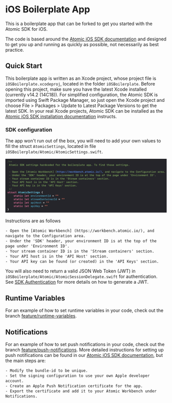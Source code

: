 # iOS Boilerplate App

This is a boilerplate app that can be forked to get you started with the Atomic SDK for iOS.

The code is based around the [Atomic iOS SDK documentation](https://documentation.atomic.io/sdks/ios) and designed to get you up and running as quickly as possible, not necessarily as best practice.

## Quick Start

This boilerplate app is written as an Xcode project, whose project file is `iOSBoilerplate.xcodeproj`, located in the folder `iOSBoilerplate`. Before opening this project, make sure you have the latest Xcode installed (currently v14.2 (14C18)). For simplified configuration, the Atomic SDK is imported using Swift Package Manager, so just open the Xcode project and choose File > Packages > Update to Latest Package Versions to get the latest SDK. In your real Xcode projects, Atomic SDK can be installed as the [Atomic iOS SDK installation documentation](https://documentation.atomic.io/sdks/ios#installation) instructs.

### SDK configuration
The app won't run out of the box, you will need to add your own values to fill the struct `AtomicSettings`, located in file `iOSBoilerplate/Atomic/AtomicSettings.swift`.

![Atomic settings](AtomicSettings.png)

Instructions are as follows

    - Open the [Atomic Workbench] (https://workbench.atomic.io/), and navigate to the Configuration area.
    - Under the 'SDK' header, your environment ID is at the top of the page under 'Environment ID'.
    - Your stream container ID is in the 'Stream containers' section.
    - Your API host is in the 'API Host' section.
    - Your API key can be found (or created) in the 'API Keys' section.

You will also need to return a valid JSON Web Token (JWT) in `iOSBoilerplate/Atomic/AtomicSessionDelegate.swift` for authentication. See [SDK Authentication](https://documentation.atomic.io/sdks/auth-SDK) for more details on how to generate a JWT.

## Runtime Variables

For an example of how to set runtime variables in your code, check out the branch [feature/runtime-variables](placeholder.com).

## Notifications

For an example of how to set push notifications in your code, check out the branch [feature/push-notifications](placeholder.com).
More detailed instructions for setting up push notifications can be found in our [Atomic iOS SDK documentation](https://documentation.atomic.io/sdks/ios#push-notifications), but the main steps are:

    - Modify the bundle-id to be unique.
    - Set the signing configuration to use your own Apple developer account.
    - Create an Apple Push Notification certificate for the app.
    - Export the certificate and add it to your Atomic Workbench under Notifications.
